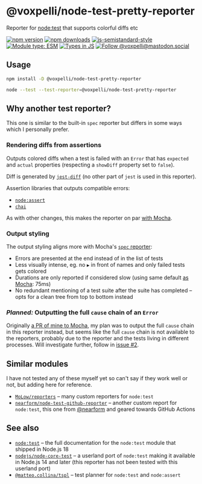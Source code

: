 # @voxpelli/node-test-pretty-reporter

Reporter for [node:test](https://nodejs.org/api/test.html#custom-reporters) that supports colorful diffs etc

[![npm version](https://img.shields.io/npm/v/@voxpelli/node-test-pretty-reporter.svg?style=flat)](https://www.npmjs.com/package/@voxpelli/node-test-pretty-reporter)
[![npm downloads](https://img.shields.io/npm/dm/@voxpelli/node-test-pretty-reporter.svg?style=flat)](https://www.npmjs.com/package/@voxpelli/node-test-pretty-reporter)
[![js-semistandard-style](https://img.shields.io/badge/code%20style-semistandard-brightgreen.svg)](https://github.com/voxpelli/eslint-config)
[![Module type: ESM](https://img.shields.io/badge/module%20type-esm-brightgreen)](https://github.com/voxpelli/badges-cjs-esm)
[![Types in JS](https://img.shields.io/badge/types_in_js-yes-brightgreen)](https://github.com/voxpelli/types-in-js)
[![Follow @voxpelli@mastodon.social](https://img.shields.io/mastodon/follow/109247025527949675?domain=https%3A%2F%2Fmastodon.social&style=social)](https://mastodon.social/@voxpelli)

## Usage

```sh
npm install -D @voxpelli/node-test-pretty-reporter
```

```sh
node --test --test-reporter=@voxpelli/node-test-pretty-reporter
```

## Why another test reporter?

This one is similar to the built-in `spec` reporter but differs in some ways which I personally prefer.

### Rendering diffs from assertions

Outputs colored diffs when a test is failed with an `Error` that has `expected` and `actual` properties (respecting a `showDiff` property set to `false`).

Diff is generated by [`jest-diff`](https://www.npmjs.com/package/jest-diff) (no other part of `jest` is used in this reporter).

Assertion libraries that outputs compatible errors:
  * [`node:assert`](https://nodejs.org/api/assert.html#assert)
  * [`chai`](https://www.chaijs.com/)

As with other changes, this makes the reporter on par [with Mocha](https://mochajs.org/#diffs).

### Output styling

The output styling aligns more with Mocha's [`spec` reporter](https://mochajs.org/#spec):

* Errors are presented at the end instead of in the list of tests
* Less visually intense, eg. no `▶` in front of names and only failed tests gets colored
* Durations are only reported if considered slow (using same default [as Mocha](https://mochajs.org/#test-duration): 75ms)
* No redundant mentioning of a test suite after the suite has completed – opts for a clean tree from top to bottom instead

### _Planned:_ Outputting the full `cause` chain of an `Error`

Originally [a PR of mine to Mocha](https://github.com/mochajs/mocha/pull/4829), my plan was to output the full `cause` chain in this reporter instead, but seems like the full `cause` chain is not available to the reporters, probably due to the reporter and the tests living in different processes. Will investigate further, follow in [issue #2](https://github.com/voxpelli/node-test-pretty-reporter/issues/2).


## Similar modules

I have not tested any of these myself yet so can't say if they work well or not, but adding here for reference.

* [`MoLow/reporters`](https://github.com/MoLow/reporters) – many custom reporters for `node:test`
* [`nearform/node-test-github-reporter`](https://github.com/nearform/node-test-github-reporter) – another custom report for `node:test`, this one from [@nearform](https://github.com/nearform) and geared towards GitHub Actions

## See also

* [`node:test`](https://nodejs.org/api/test.html) – the full documentation for the `node:test` module that shipped in Node.js 18
* [`nodejs/node-core-test`](https://github.com/nodejs/node-core-test) – a userland port of `node:test` making it available in Node.js 14 and later (this reporter has not been tested with this userland port)
* [`@matteo.collina/tspl`](https://github.com/mcollina/tspl) – test planner for `node:test` and `node:assert`
